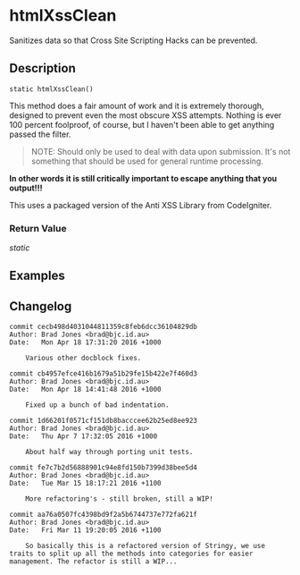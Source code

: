 # htmlXssClean
Sanitizes data so that Cross Site Scripting Hacks can be prevented.

## Description
`static htmlXssClean()`

This method does a fair amount of work and it is extremely thorough,
designed to prevent even the most obscure XSS attempts. Nothing is ever
100 percent foolproof, of course, but I haven't been able to get anything
passed the filter.

> NOTE: Should only be used to deal with data upon submission.
> It's not something that should be used for general runtime processing.

__In other words it is still critically important
to escape anything that you output!!!__

This uses a packaged version of the Anti XSS Library from CodeIgniter.


### Return Value
_static_  


## Examples

## Changelog
```
commit cecb498d4031044811359c8feb6dcc36104829db
Author: Brad Jones <brad@bjc.id.au>
Date:   Mon Apr 18 17:31:20 2016 +1000

    Various other docblock fixes.

commit cb4957efce416b1679a51b29fe15b422e7f460d3
Author: Brad Jones <brad@bjc.id.au>
Date:   Mon Apr 18 14:41:48 2016 +1000

    Fixed up a bunch of bad indentation.

commit 1d66201f0571cf151db8bacccee62b25ed8ee923
Author: Brad Jones <brad@bjc.id.au>
Date:   Thu Apr 7 17:32:05 2016 +1000

    About half way through porting unit tests.

commit fe7c7b2d56888901c94e8fd150b7399d38bee5d4
Author: Brad Jones <brad@bjc.id.au>
Date:   Tue Mar 15 18:17:21 2016 +1100

    More refactoring's - still broken, still a WIP!

commit aa76a0507fc4398bd9f2a5b6744737e772fa621f
Author: Brad Jones <brad@bjc.id.au>
Date:   Fri Mar 11 19:20:05 2016 +1100

    So basically this is a refactored version of Stringy, we use traits to split up all the methods into categories for easier management. The refactor is still a WIP...
```